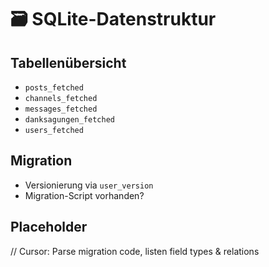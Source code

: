 # 🗃️ SQLite-Datenstruktur

## Tabellenübersicht
- `posts_fetched`
- `channels_fetched`
- `messages_fetched`
- `danksagungen_fetched`
- `users_fetched`

## Migration
- Versionierung via `user_version`
- Migration-Script vorhanden?

## Placeholder
// Cursor: Parse migration code, listen field types & relations